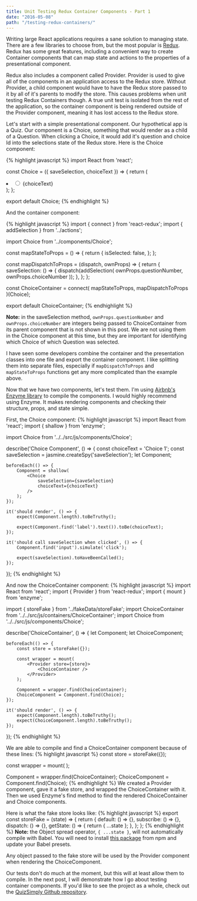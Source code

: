 ```yaml
---
title: Unit Testing Redux Container Components - Part 1
date: "2016-05-08"
path: "/testing-redux-containers/"
---
```


Writing large React applications requires a sane solution to managing state. There are a few libraries to choose from, but the most popular is [Redux][redux-link]. Redux has some great features, including a convenient way to create Container components that can map state and actions to the properties of a presentational component.

Redux also includes a component called Provider. Provider is used to give all of the components in an application access to the Redux store. Without Provider, a child component would have to have the Redux store passed to it by all of it's parents to modify the store. This causes problems when unit testing Redux Containers though. A true unit test is isolated from the rest of the application, so the container component is being rendered outside of the Provider component, meaning it has lost access to the Redux store.

Let's start with a simple presentational component. Our hypothetical app is a Quiz. Our component is a Choice, something that would render as a child of a Question. When clicking a Choice, it would add it's question and choice Id into the selections state of the Redux store. Here is the Choice component:

{% highlight javascript %}
import React from 'react';

const Choice = ({ saveSelection, choiceText }) => {
return (

<li className="choice">
<input
				type="radio"
				onClick={saveSelection}
			/>
<label>{choiceText}</label>
</li>
);
};

export default Choice;
{% endhighlight %}

And the container component:

{% highlight javascript %}
import { connect } from 'react-redux';
import { addSelection } from '../actions';

import Choice from '../components/Choice';

const mapStateToProps = () => {
return {
isSelected: false,
};
};

const mapDispatchToProps = (dispatch, ownProps) => {
return {
saveSelection: () => {
dispatch(addSelection(
ownProps.questionNumber,
ownProps.choiceNumber
));
},
};
};

const ChoiceContainer = connect(
mapStateToProps,
mapDispatchToProps
)(Choice);

export default ChoiceContainer;
{% endhighlight %}

**Note:** in the saveSelection method, `ownProps.questionNumber` and `ownProps.choiceNumber` are integers being passed to ChoiceContainer from its parent component that is not shown in this post. We are not using them in the Choice component at this time, but they are important for identifying which Choice of which Question was selected.

I have seen some developers combine the container and the presentation classes into one file and export the container component. I like splitting them into separate files, especially if `mapDispatchToProps` and `mapStateToProps` functions get any more complicated than the example above.

Now that we have two components, let's test them. I'm using [Airbnb's Enzyme library][enzyme-link] to compile the components. I would highly recommend using Enzyme. It makes rendering components and checking their structure, props, and state simple.

First, the Choice component:
{% highlight javascript %}
import React from 'react';
import { shallow } from 'enzyme';

import Choice from '../../src/js/components/Choice';

describe('Choice Component', () => {
const choiceText = 'Choice 1';
const saveSelection = jasmine.createSpy('saveSelection');
let Component;

    beforeEach(() => {
    	Component = shallow(
    		<Choice
    			saveSelection={saveSelection}
    			choiceText={choiceText}
    		/>
    	);
    });

    it('should render', () => {
    	expect(Component.length).toBeTruthy();

    	expect(Component.find('label').text()).toBe(choiceText);
    });

    it('should call saveSelection when clicked', () => {
    	Component.find('input').simulate('click');

    	expect(saveSelection).toHaveBeenCalled();
    });

});
{% endhighlight %}

And now the ChoiceContainer component:
{% highlight javascript %}
import React from 'react';
import { Provider } from 'react-redux';
import { mount } from 'enzyme';

import { storeFake } from '../fakeData/storeFake';
import ChoiceContainer from '../../src/js/containers/ChoiceContainer';
import Choice from '../../src/js/components/Choice';

describe('ChoiceContainer', () => {
let Component;
let ChoiceComponent;

    beforeEach(() => {
    	const store = storeFake({});

    	const wrapper = mount(
    		<Provider store={store}>
    			<ChoiceContainer />
    		</Provider>
    	);

    	Component = wrapper.find(ChoiceContainer);
    	ChoiceComponent = Component.find(Choice);
    });

    it('should render', () => {
    	expect(Component.length).toBeTruthy();
    	expect(ChoiceComponent.length).toBeTruthy();
    });

});
{% endhighlight %}

We are able to compile and find a ChoiceContainer component because of these lines:
{% highlight javascript %}
const store = storeFake({});

const wrapper = mount(
<Provider store={store}>
<ChoiceContainer />
</Provider>
);

Component = wrapper.find(ChoiceContainer);
ChoiceComponent = Component.find(Choice);
{% endhighlight %}
We created a Provider component, gave it a fake store, and wrapped the ChoiceContainer with it. Then we used Enzyme's find method to find the rendered ChoiceContainer and Choice components.

Here is what the fake store looks like:
{% highlight javascript %}
export const storeFake = (state) => {
return {
default: () => {},
subscribe: () => {},
dispatch: () => {},
getState: () => {
return { ...state };
},
};
};
{% endhighlight %}
**Note:** the Object spread operator, `{ ...state }`, will not automatically compile with Babel. You will need to install [this package][babel-object-spread] from npm and update your Babel presets.

Any object passed to the fake store will be used by the Provider component when rendering the ChoiceComponent.

Our tests don't do much at the moment, but this will at least allow them to compile. In the next post, I will demonstrate how I go about testing container components. If you'd like to see the project as a whole, check out the [QuizSimply Github repository][quizsimply].

[smart-and-dumb-components]: https://medium.com/@dan_abramov/smart-and-dumb-components-7ca2f9a7c7d0#.5xckd0c2n
[container-components]: https://medium.com/@learnreact/container-components-c0e67432e005#.nutho0232
[redux-link]: http://redux.js.org
[enzyme-link]: http://airbnb.io/enzyme/
[babel-object-spread]: https://babeljs.io/docs/plugins/transform-object-rest-spread/
[quizsimply]: https://github.com/wsbrunson/Quiz-Simply-React
